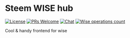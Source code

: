 # Steem WISE hub

[![License](https://img.shields.io/github/license/wise-team/wise-hub.svg?style=flat-square)](https://github.com/wise-team/wise-hub/blob/master/LICENSE) [![PRs Welcome](https://img.shields.io/badge/PRs-welcome-brightgreen.svg?style=flat-square)](http://makeapullrequest.com) [![Chat](https://img.shields.io/badge/chat%20on%20discord-6b11ff.svg?style=flat-square)](https://discordapp.com/invite/CwxQDbG) [![Wise operations count](https://img.shields.io/badge/dynamic/json.svg?label=wise%20operations%20count&url=http%3A%2F%2Fsql.wise.vote%3A80%2Foperations%3Fselect%3Dcount&query=%24%5B0%5D.count&colorB=blue&style=flat-square)](http://sql.wise.vote:80/operations?select=moment,delegator,voter,operation_type&order=moment.desc)

Cool &amp; handy frontend for wise

<!-- Prayer: Gloria Patri, et Filio, et Spiritui Sancto, sicut erat in principio et nunc et semper et in saecula saeculorum. Amen. In te, Domine, speravi: non confundar in aeternum. -->
